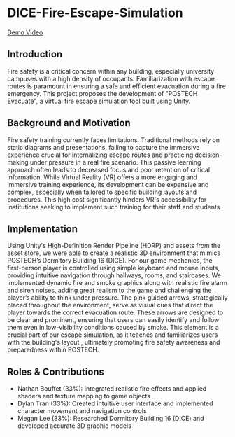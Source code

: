 # DICE-Fire-Escape-Simulation

[Demo Video](https://drive.google.com/file/d/1uUVUiMOdKrDJpqTRSA-hG9gJ2kwXiLgR/view?usp=sharing)

## Introduction
Fire safety is a critical concern within any building, especially university campuses with a high density of occupants. Familiarization with escape routes is paramount in ensuring a safe and efficient evacuation during a fire emergency. This project proposes the development of "POSTECH Evacuate", a virtual fire escape simulation tool built using Unity.

## Background and Motivation
Fire safety training currently faces limitations. Traditional methods rely on static diagrams and presentations, failing to capture the immersive experience crucial for internalizing escape routes and practicing decision-making under pressure in a real fire scenario. This passive learning approach often leads to decreased focus and poor retention of critical information. While Virtual Reality (VR) offers a more engaging and immersive training experience, its development can be expensive and complex, especially when tailored to specific building layouts and procedures. This high cost significantly hinders VR's accessibility for institutions seeking to implement such training for their staff and students.

## Implementation
Using Unity's High-Definition Render Pipeline (HDRP) and assets from the asset store, we were able to create a realistic 3D environment that mimics POSTECH’s Dormitory Building 16 (DICE). For our game mechanics, the first-person player is controlled using simple keyboard and mouse inputs, providing intuitive navigation through hallways, rooms, and staircases. We implemented dynamic fire and smoke graphics along with realistic fire alarm and siren noises, adding great realism to the game and challenging the player’s ability to think under pressure. The pink guided arrows, strategically placed throughout the environment, serve as visual cues that direct the player towards the correct evacuation route. These arrows are designed to be clear and prominent, ensuring that users can easily identify and follow them even in low-visibility conditions caused by smoke. This element is a crucial part of our escape simulation, as it teaches and familiarizes users with the building's layout , ultimately promoting fire safety awareness and preparedness within POSTECH.

## Roles & Contributions
- Nathan Bouffet (33%):
Integrated realistic fire effects and applied shaders and texture mapping to game objects
- Dylan Tran (33%): 
Created intuitive user interface and implemented character movement and navigation controls
- Megan Lee (33%): 
Researched Dormitory Building 16 (DICE) and developed accurate 3D graphic models
